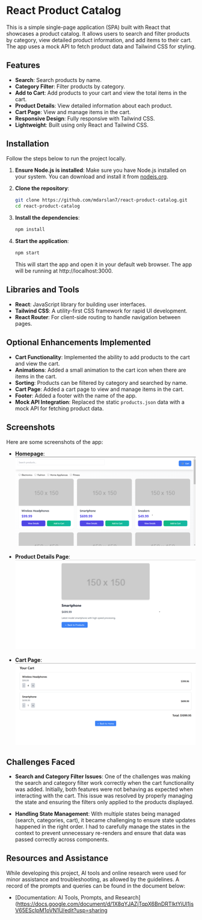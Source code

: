 # React Product Catalog

This is a simple single-page application (SPA) built with React that showcases a product catalog. It allows users to search and filter products by category, view detailed product information, and add items to their cart. The app uses a mock API to fetch product data and Tailwind CSS for styling.

## Features

- **Search**: Search products by name.
- **Category Filter**: Filter products by category.
- **Add to Cart**: Add products to your cart and view the total items in the cart.
- **Product Details**: View detailed information about each product.
- **Cart Page**: View and manage items in the cart.
- **Responsive Design**: Fully responsive with Tailwind CSS.
- **Lightweight**: Built using only React and Tailwind CSS.

## Installation

Follow the steps below to run the project locally.

1. **Ensure Node.js is installed**:
   Make sure you have Node.js installed on your system. You can download and install it from [nodejs.org](https://nodejs.org/).

2. **Clone the repository**:

   ```bash
   git clone https://github.com/mdarslan7/react-product-catalog.git
   cd react-product-catalog
   ```
   
3. **Install the dependencies**:
    ```bash
   npm install
   ```
   
4. **Start the application**:
    ```bash
   npm start
   ```
   This will start the app and open it in your default web browser. The app will be running at http://localhost:3000.
   
 ## Libraries and Tools
 - **React**: JavaScript library for building user interfaces.
- **Tailwind CSS**: A utility-first CSS framework for rapid UI development.
- **React Router**: For client-side routing to handle navigation between pages.

## Optional Enhancements Implemented

- **Cart Functionality**: Implemented the ability to add products to the cart and view the cart.
- **Animations**: Added a small animation to the cart icon when there are items in the cart.
- **Sorting**: Products can be filtered by category and searched by name.
- **Cart Page**: Added a cart page to view and manage items in the cart.
- **Footer**: Added a footer with the name of the app.
- **Mock API Integration**: Replaced the static `products.json` data with a mock API for fetching product data.

## Screenshots

Here are some screenshots of the app:
- **Homepage**:
   ![Homepage](./assets/homepage.png) <br><br>
- **Product Details Page**:
   ![Product Details](./assets/product-details.png) <br><br>
- **Cart Page**:
   ![Cart Page](./assets/cart.png)

## Challenges Faced

- **Search and Category Filter Issues**: One of the challenges was making the search and category filter work correctly when the cart functionality was added. Initially, both features were not behaving as expected when interacting with the cart. This issue was resolved by properly managing the state and ensuring the filters only applied to the products displayed.
  
- **Handling State Management**: With multiple states being managed (search, categories, cart), it became challenging to ensure state updates happened in the right order. I had to carefully manage the states in the context to prevent unnecessary re-renders and ensure that data was passed correctly across components.

## Resources and Assistance

While developing this project, AI tools and online research were used for minor assistance and troubleshooting, as allowed by the guidelines. A record of the prompts and queries can be found in the document below:

- [Documentation: AI Tools, Prompts, and Research](https://docs.google.com/document/d/1X8qYJAZjTqpX6BnDRTlktYiUl1jsV65EScIpM1oVN1U/edit?usp=sharing
